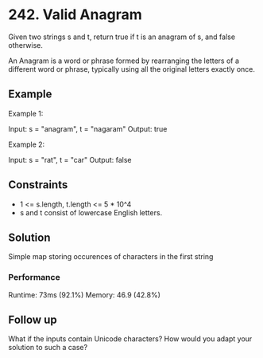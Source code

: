 # 242. Valid Anagram

Given two strings s and t, return true if t is an anagram of s, and false otherwise.

An Anagram is a word or phrase formed by rearranging the letters of a different word or phrase, typically using all the original letters exactly once.

## Example

Example 1:

Input: s = "anagram", t = "nagaram"
Output: true

Example 2:

Input: s = "rat", t = "car"
Output: false

## Constraints

- 1 <= s.length, t.length <= 5 \* 10^4
- s and t consist of lowercase English letters.

## Solution

Simple map storing occurences of characters in the first string

### Performance

Runtime: 73ms (92.1%)
Memory: 46.9 (42.8%)

## Follow up

What if the inputs contain Unicode characters? How would you adapt your solution to such a case?

